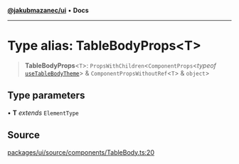 [**@jakubmazanec/ui**](../README.md) • **Docs**

---

# Type alias: TableBodyProps\<T\>

> **TableBodyProps**\<`T`\>: `PropsWithChildren`\<`ComponentProps`\<_typeof_
> [`useTableBodyTheme`](../functions/useTableBodyTheme.md)\> & `ComponentPropsWithoutRef`\<`T`\> &
> `object`\>

## Type parameters

• **T** _extends_ `ElementType`

## Source

[packages/ui/source/components/TableBody.ts:20](https://github.com/jakubmazanec/tools/blob/bb20df5276ddb119762948adc2cda520aef09f0f/packages/ui/source/components/TableBody.ts#L20)
